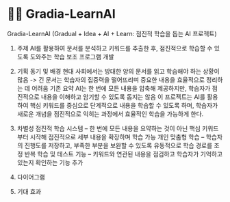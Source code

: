 # 📑🤖 Gradia-LearnAI
Gradia-LearnAI (Gradual + Idea + AI + Learn: 점진적 학습을 돕는 AI 프로젝트)

1. 주제
AI를 활용하여 문서를 분석하고 키워드를 추출한 후, 점진적으로 학습할 수 있도록 도와주는 학습 보조 프로그램 개발

2. 기획 동기 및 배경
현대 사회에서는 방대한 양의 문서를 읽고 학습해야 하는 상황이 많음 -> 긴 문서는 학습자의 집중력을 떨어뜨리며 중요한 내용을 효율적으로 정리하는 데 어려움
기존 요약 AI는 한 번에 모든 내용을 압축해 제공하지만, 학습자가 점진적으로 내용을 이해하고 암기할 수 있도록 돕지는 않음
이 프로젝트는 AI를 활용하여 핵심 키워드를 중심으로 단계적으로 내용을 학습할 수 있도록 하며, 학습자가 새로운 개념을 점진적으로 익히는 과정에서 효율적인 학습을 가능하게 한다.

3. 차별성
점진적 학습 시스템 – 한 번에 모든 내용을 요약하는 것이 아닌 핵심 키워드부터 시작해 점진적으로 세부 내용을 확장하며 학습 가능
개인 맞춤형 학습 – 학습자의 진행도를 저장하고, 부족한 부분을 보완할 수 있도록 유동적으로 학습 경로를 조정
반복 학습 및 테스트 기능 – 키워드와 연관된 내용을 점검하고 학습자가 기억하고 있는지 확인하는 기능 추가

4. 다이어그램
5. 기대 효과
